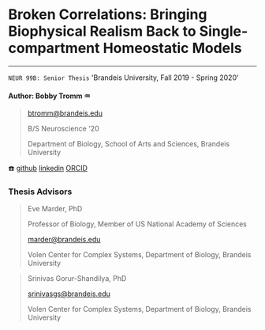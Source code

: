# Broken Correlations: Bringing Biophysical Realism Back to Single-compartment Homeostatic Models
---
`NEUR 99B: Senior Thesis`
'Brandeis University, Fall 2019 - Spring 2020'

#### Author: Bobby Tromm :aquarius:

> btromm@brandeis.edu
>
> B/S Neuroscience '20
>
> Department of Biology, School of Arts and Sciences, Brandeis University

:telephone: [github](https://github.com/btromm) [linkedin](https://www.linkedin.com/in/bobby-tromm-49ba61157/) [ORCID](https://orcid.org/0000-0001-8188-3498)

### Thesis Advisors

> Eve Marder, PhD
>
> Professor of Biology, Member of US National Academy of Sciences
>
> marder@brandeis.edu
>
> Volen Center for Complex Systems, Department of Biology, Brandeis University

> Srinivas Gorur-Shandilya, PhD
>
> srinivasgs@brandeis.edu
>
> Volen Center for Complex Systems, Department of Biology, Brandeis University

